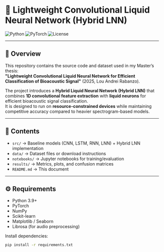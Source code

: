 # 🐝 Lightweight Convolutional Liquid Neural Network (Hybrid LNN)

![Python](https://img.shields.io/badge/python-3.9+-blue.svg)
![PyTorch](https://img.shields.io/badge/framework-PyTorch-red)
![License](https://img.shields.io/badge/license-MIT-green.svg)

---

## 📌 Overview
This repository contains the source code and dataset used in my Master’s thesis:  
**"Lightweight Convolutional Liquid Neural Network for Efficient Classification of Bioacoustic Signal"** (2025, Lou Andrei Rabanzo).

The project introduces a **Hybrid Liquid Neural Network (Hybrid LNN)** that combines **1D convolutional feature extraction** with **liquid neurons** for efficient bioacoustic signal classification.  
It is designed to run on **resource-constrained devices** while maintaining competitive accuracy compared to heavier spectrogram-based models.

---

## 📂 Contents
- `src/` → Baseline models (CNN, LSTM, RNN, LNN) + Hybrid LNN implementation  
- `data/` → Dataset files or download instructions  
- `notebooks/` → Jupyter notebooks for training/evaluation  
- `results/` → Metrics, plots, and confusion matrices  
- `README.md` → This document  

---

## ⚙️ Requirements
- Python 3.9+
- PyTorch
- NumPy
- Scikit-learn
- Matplotlib / Seaborn
- Librosa (for audio preprocessing)

Install dependencies:
```bash
pip install -r requirements.txt
